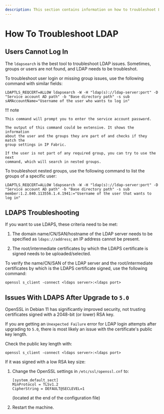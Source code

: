 ```yaml
---
description: This section contains information on how to troubleshoot LDAP-related issues.
---
```


# How To Troubleshoot LDAP

## Users Cannot Log In

The `ldapsearch` is the best tool to troubleshoot LDAP issues. Sometimes, groups
or users are not found, and LDAP needs to be troubleshot.

To troubleshoot user login or missing group issues, use the following command
with similar fields:

```shell
LDAPTLS_REQCERT=ALLOW ldapsearch -W -H "ldap(s)://ldap-server:port" -D "Service account AD path" -b "Base directory path" -s sub sAMAccountName="Username of the user who wants to log in"
```

!!! note

    This command will prompt you to enter the service account password.

    The output of this command could be extensive. It shows the information
    about the user and the groups they are part of and checks if they match the
    group settings in IP Fabric.

    If the user is not part of any required group, you can try to use the next
    command, which will search in nested groups.

To troubleshoot nested groups, use the following command to list the groups of a
specific user:

```shell
LDAPTLS_REQCERT=ALLOW ldapsearch -W -H "ldap(s)://ldap-server:port" -D "Service account AD path" -b "Base directory path" -s sub member:1.2.840.113556.1.4.1941:="Username of the user that wants to log in"
```

## LDAPS Troubleshooting

If you want to use LDAPS, these criteria need to be met:

1. The domain name/CN/SAN/hostname of the LDAP server needs to be specified as
   `ldaps://address`; an IP address cannot be present.

2. The root/intermediate certificates by which the LDAPS certificate is signed
   needs to be uploaded/selected.

To verify the name/CN/SAN of the LDAP server and the root/intermediate
certificates by which is the LDAPS certificate signed, use the following
command:

```shell
openssl s_client -connect <ldaps server>:<ldaps port>
```

## Issues With LDAPS After Upgrade to `5.0`

OpenSSL in Debian 11 has significantly improved security, not trusting
certificates signed with a 2048-bit (or lower) RSA key.

If you are getting an `Unexpected Failure` error for LDAP login attempts after
upgrading to `5.0`, there is most likely an issue with the certificate's public
key length.

Check the public key length with:

```shell
openssl s_client -connect <ldaps server>:<ldaps port>
```

If it was signed with a low RSA key size:

1. Change the OpenSSL settings in `/etc/ssl/openssl.cnf` to:

   ```shell
   [system_default_sect]
   MinProtocol = TLSv1.2
   CipherString = DEFAULT@SECLEVEL=1
   ```

   (located at the end of the configuration file)

2. Restart the machine.
